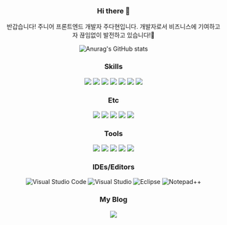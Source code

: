 <div align="center">


### Hi there 👋 
반갑습니다! 주니어 프론트엔드 개발자 주다현입니다. 개발자로서 비즈니스에 기여하고자 끊임없이 발전하고 있습니다!👐 
<br/>

![Anurag's GitHub stats](https://github-readme-stats.vercel.app/api?username=judahhh&hide=stars&show_icons=true&&theme=cobalt)
<!--(https://github.com/judahhh/github-readme-stats


[![Top Langs](https://github-readme-stats.vercel.app/api/top-langs/?username=judahhh)](https://github.com/judahhh/github-readme-stats)-->

<!-- Language logo-->
### Skills

<img src="https://img.shields.io/badge/html5-%23E34F26.svg?&style=for-the-badge&logo=html5&logoColor=white" />
<img src="https://img.shields.io/badge/css3-%231572B6.svg?&style=for-the-badge&logo=css3&logoColor=white" />
<img src="https://img.shields.io/badge/sass-%23CC6699.svg?&style=for-the-badge&logo=sass&logoColor=white" />
<img src="https://img.shields.io/badge/javascript-%23F7DF1E.svg?&style=for-the-badge&logo=javascript&logoColor=black" />
<img src="https://img.shields.io/badge/typescript-%233178C6.svg?&style=for-the-badge&logo=typescript&logoColor=white" />
<img src="https://img.shields.io/badge/react-%2361DAFB.svg?&style=for-the-badge&logo=react&logoColor=black" />
<img src="https://img.shields.io/badge/vuejs-%2335495e.svg?style=for-the-badge&logo=vuedotjs&logoColor=%234FC08D" />


 ### Etc 
<img src="https://img.shields.io/badge/c-brown.svg?&style=for-the-badge&logo=c&logoColor=white" />
<img src="https://img.shields.io/badge/java-%23ED8B00.svg?style=for-the-badge&logo=openjdk&logoColor=white" />
<!-- <img src="https://img.shields.io/badge/c%23-%23239120.svg?style=for-the-badge&logo=c-sharp&logoColor=white" /> -->
<!-- <img src="https://img.shields.io/badge/OpenGL-%23FFFFFF.svg?style=for-the-badge&logo=opengl" /> -->
<img src="https://img.shields.io/badge/mysql-%234479A1.svg?&style=for-the-badge&logo=mysql&logoColor=white" />
<img src="https://img.shields.io/badge/docker-%230db7ed.svg?style=for-the-badge&logo=docker&logoColor=white" />
<img src="https://img.shields.io/badge/stompjs-%23181717.svg?&style=for-the-badge&logo=stompJS&logoColor=white" />


### Tools
<img src="https://img.shields.io/badge/figma-%23F24E1E.svg?&style=for-the-badge&logo=figma&logoColor=white" />
<img src="https://img.shields.io/badge/slack-%234A154B.svg?&style=for-the-badge&logo=slack&logoColor=white" />
<img src="https://img.shields.io/badge/git-%23F05032.svg?&style=for-the-badge&logo=git&logoColor=white" />
<img src="https://img.shields.io/badge/github-%23181717.svg?&style=for-the-badge&logo=github&logoColor=white" />
<img src="https://img.shields.io/badge/notion-%23000000.svg?&style=for-the-badge&logo=notion&logoColor=white" />

### IDEs/Editors
![Visual Studio Code](https://img.shields.io/badge/Visual%20Studio%20Code-0078d7.svg?style=for-the-badge&logo=visual-studio-code&logoColor=white)
![Visual Studio](https://img.shields.io/badge/Visual%20Studio-5C2D91.svg?style=for-the-badge&logo=visual-studio&logoColor=white)
![Eclipse](https://img.shields.io/badge/Eclipse-FE7A16.svg?style=for-the-badge&logo=Eclipse&logoColor=white)
![Notepad++](https://img.shields.io/badge/Notepad++-90E59A.svg?style=for-the-badge&logo=notepad%2b%2b&logoColor=black)

### My Blog
<a href="https://judahhh.tistory.com/" target="_blank" >
    <img 
        src="http://img.shields.io/badge/-Tech%20Blog-655ced?style=flat&logo=tistory&link=https://judahhh.tistory.com/"
        style="height : auto; margin-left : 10px; margin-right : 10px;"/>
</a>


</div>




<!--
**judahhh/judahhh** is a ✨ _special_ ✨ repository because its `README.md` (this file) appears on your GitHub profile.

Here are some ideas to get you started:

- 🔭 I’m currently working on ...
- 🌱 I’m currently learning ...
- 👯 I’m looking to collaborate on ...
- 🤔 I’m looking for help with ...
- 💬 Ask me about ...
- 📫 How to reach me: ...
- 😄 Pronouns: ...
- ⚡ Fun fact: ...
-->
